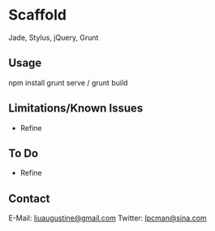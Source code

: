Scaffold
=======================================

Jade, Stylus, jQuery, Grunt



Usage
---------------------------------------

npm install
grunt serve / grunt build

Limitations/Known Issues
---------------------------------------
- Refine



To Do
---------------------------------------
- Refine



Contact
---------------------------------------

E-Mail: liuaugustine@gmail.com
Twitter: lpcman@sina.com
